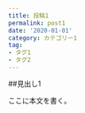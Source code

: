 ```yaml
---
title: 投稿1
permalink: post1
date: '2020-01-01'
category: カテゴリー1
tag:
- タグ1
- タグ2
---
```


##見出し1

ここに本文を書く。
